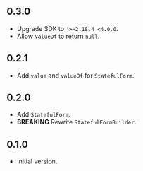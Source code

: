 ## 0.3.0

- Upgrade SDK to `'>=2.18.4 <4.0.0`.
- Allow `ValueOf` to return `null`.

## 0.2.1

- Add `value` and `valueOf` for `StatefulForm`.

## 0.2.0

- Add `StatefulForm`.
- **BREAKING** Rewrite `StatefulFormBuilder`.

## 0.1.0

- Initial version.
